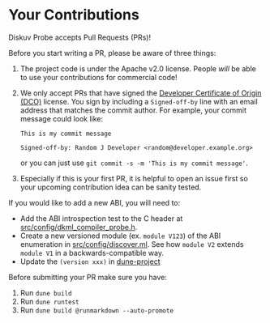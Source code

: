 # Your Contributions

Diskuv Probe accepts Pull Requests (PRs)!

Before you start writing a PR, please be aware of three things:
1. The project code is under the Apache v2.0 license. People *will* be able
   to use your contributions for commercial code!
2. We only accept PRs that have signed the [Developer Certificate of Origin (DCO)](https://developercertificate.org/)
   license. You sign by including a `Signed-off-by` line
   with an email address that matches the commit author. For example, your
   commit message could look like:

   ```
   This is my commit message

   Signed-off-by: Random J Developer <random@developer.example.org>   
   ```
   
   or you can just use `git commit -s -m 'This is my commit message'`.
3. Especially if this is your first PR, it is helpful to open an issue first
   so your upcoming contribution idea can be sanity tested.

If you would like to add a new ABI, you will need to:

* Add the ABI introspection test to the C header at [src/config/dkml_compiler_probe.h](src/config/dkml_compiler_probe.h).
* Create a new versioned module (ex. `module V123`) of the ABI enumeration in
  [src/config/discover.ml](src/config/discover.ml). See how `module V2` extends `module V1` in a backwards-compatible way.
* Update the `(version xxx)` in [dune-project](dune-project)

Before submitting your PR make sure you have:
1. Run `dune build`
2. Run `dune runtest`
3. Run `dune build @runmarkdown --auto-promote`
